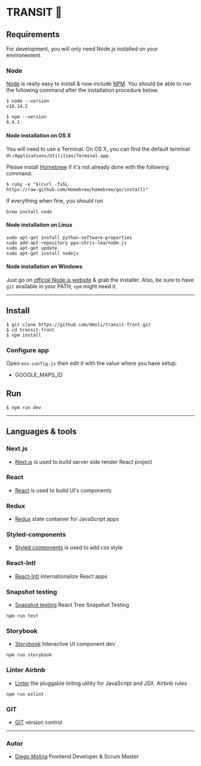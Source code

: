 # TRANSIT 🚌

## Requirements

For development, you will only need Node.js installed on your environement.

### Node

[Node](http://nodejs.org/) is really easy to install & now include [NPM](https://npmjs.org/).
You should be able to run the following command after the installation procedure
below.

    $ node --version
    v10.14.2

    $ npm --version
    6.4.1

#### Node installation on OS X

You will need to use a Terminal. On OS X, you can find the default terminal in
`/Applications/Utilities/Terminal.app`.

Please install [Homebrew](http://brew.sh/) if it's not already done with the following command.

    $ ruby -e "$(curl -fsSL https://raw.github.com/Homebrew/homebrew/go/install)"

If everything when fine, you should run

    brew install node

#### Node installation on Linux

    sudo apt-get install python-software-properties
    sudo add-apt-repository ppa:chris-lea/node.js
    sudo apt-get update
    sudo apt-get install nodejs

#### Node installation on Windows

Just go on [official Node.js website](http://nodejs.org/) & grab the installer.
Also, be sure to have `git` available in your PATH, `npm` might need it.

---

## Install

    $ git clone https://github.com/dmoli/transit-front.git
    $ cd transit-front
    $ npm install

### Configure app

Open `env-config.js` then edit it with the value where you have setup:

- GOOGLE_MAPS_ID

## Run

    $ npm run dev

---

## Languages & tools

### Next.js

- [Next.js](https://github.com/zeit/next.js/) is used to build server side render React project

### React

- [React](http://facebook.github.io/react) is used to build UI's components

### Redux

- [Redux](http://redux.js.org/) state container for JavaScript apps

### Styled-components

- [Styled components](https://www.styled-components.com/) is used to add css style

### React-Intl

- [React-Intl](https://github.com/yahoo/react-intl) internationalize React apps

### Snapshot testing

- [Snapshot testing](https://jestjs.io/docs/en/snapshot-testing) React Tree Snapshot Testing

```
npm run test
```

### Storybook

- [Storybook](https://github.com/storybooks/storybook) Interactive UI component dev

```
npm run storybook
```

### Linter Airbnb

- [Linter](http://eslint.org/) the pluggable linting utility for JavaScript and JSX. Airbnb rules

```
npm run eslint
```

### GIT

- [GIT](https://git-scm.com/) version control

---

### Autor

- [Diego Molina](https://www.linkedin.com/in/diego-jose-molina/) Frontend Developer & Scrum Master
